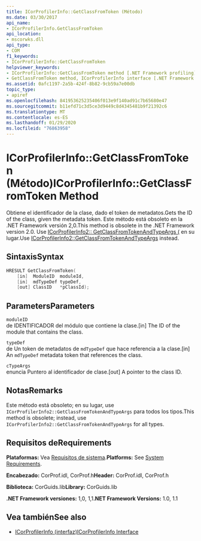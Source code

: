 ```yaml
---
title: ICorProfilerInfo::GetClassFromToken (Método)
ms.date: 03/30/2017
api_name:
- ICorProfilerInfo.GetClassFromToken
api_location:
- mscorwks.dll
api_type:
- COM
f1_keywords:
- ICorProfilerInfo::GetClassFromToken
helpviewer_keywords:
- ICorProfilerInfo::GetClassFromToken method [.NET Framework profiling]
- GetClassFromToken method, ICorProfilerInfo interface [.NET Framework profiling]
ms.assetid: 0afc1197-2a5b-424f-8b82-9cb59a7e00db
topic_type:
- apiref
ms.openlocfilehash: 841953625235406f013e9f140ad91c7b65680e47
ms.sourcegitcommit: b11efd71c3d5ce3d9449c8d4345481b9f21392c6
ms.translationtype: MT
ms.contentlocale: es-ES
ms.lasthandoff: 01/29/2020
ms.locfileid: "76863958"
---
```

# <a name="icorprofilerinfogetclassfromtoken-method"></a><span data-ttu-id="5434f-102">ICorProfilerInfo::GetClassFromToken (Método)</span><span class="sxs-lookup"><span data-stu-id="5434f-102">ICorProfilerInfo::GetClassFromToken Method</span></span>
<span data-ttu-id="5434f-103">Obtiene el identificador de la clase, dado el token de metadatos.</span><span class="sxs-lookup"><span data-stu-id="5434f-103">Gets the ID of the class, given the metadata token.</span></span> <span data-ttu-id="5434f-104">Este método está obsoleto en la .NET Framework versión 2,0.</span><span class="sxs-lookup"><span data-stu-id="5434f-104">This method is obsolete in the .NET Framework version 2.0.</span></span> <span data-ttu-id="5434f-105">Use [ICorProfilerInfo2:: GetClassFromTokenAndTypeArgs (](icorprofilerinfo2-getclassfromtokenandtypeargs-method.md) en su lugar.</span><span class="sxs-lookup"><span data-stu-id="5434f-105">Use [ICorProfilerInfo2::GetClassFromTokenAndTypeArgs](icorprofilerinfo2-getclassfromtokenandtypeargs-method.md) instead.</span></span>  
  
## <a name="syntax"></a><span data-ttu-id="5434f-106">Sintaxis</span><span class="sxs-lookup"><span data-stu-id="5434f-106">Syntax</span></span>  
  
```cpp  
HRESULT GetClassFromToken(  
    [in]  ModuleID  moduleId,  
    [in]  mdTypeDef typeDef,  
    [out] ClassID   *pClassId);  
```  
  
## <a name="parameters"></a><span data-ttu-id="5434f-107">Parameters</span><span class="sxs-lookup"><span data-stu-id="5434f-107">Parameters</span></span>  
 `moduleID`  
 <span data-ttu-id="5434f-108">de IDENTIFICADOR del módulo que contiene la clase.</span><span class="sxs-lookup"><span data-stu-id="5434f-108">[in] The ID of the module that contains the class.</span></span>  
  
 `typeDef`  
 <span data-ttu-id="5434f-109">de Un token de metadatos de `mdTypeDef` que hace referencia a la clase.</span><span class="sxs-lookup"><span data-stu-id="5434f-109">[in] An `mdTypeDef` metadata token that references the class.</span></span>  
  
 `cTypeArgs`  
 <span data-ttu-id="5434f-110">enuncia Puntero al identificador de clase.</span><span class="sxs-lookup"><span data-stu-id="5434f-110">[out] A pointer to the class ID.</span></span>  
  
## <a name="remarks"></a><span data-ttu-id="5434f-111">Notas</span><span class="sxs-lookup"><span data-stu-id="5434f-111">Remarks</span></span>  
 <span data-ttu-id="5434f-112">Este método está obsoleto; en su lugar, use `ICorProfilerInfo2::GetClassFromTokenAndTypeArgs` para todos los tipos.</span><span class="sxs-lookup"><span data-stu-id="5434f-112">This method is obsolete; instead, use `ICorProfilerInfo2::GetClassFromTokenAndTypeArgs` for all types.</span></span>  
  
## <a name="requirements"></a><span data-ttu-id="5434f-113">Requisitos de</span><span class="sxs-lookup"><span data-stu-id="5434f-113">Requirements</span></span>  
 <span data-ttu-id="5434f-114">**Plataformas:** Vea [Requisitos de sistema](../../../../docs/framework/get-started/system-requirements.md).</span><span class="sxs-lookup"><span data-stu-id="5434f-114">**Platforms:** See [System Requirements](../../../../docs/framework/get-started/system-requirements.md).</span></span>  
  
 <span data-ttu-id="5434f-115">**Encabezado:** CorProf.idl, CorProf.h</span><span class="sxs-lookup"><span data-stu-id="5434f-115">**Header:** CorProf.idl, CorProf.h</span></span>  
  
 <span data-ttu-id="5434f-116">**Biblioteca:** CorGuids.lib</span><span class="sxs-lookup"><span data-stu-id="5434f-116">**Library:** CorGuids.lib</span></span>  
  
 <span data-ttu-id="5434f-117">**.NET Framework versiones:** 1,0, 1,1</span><span class="sxs-lookup"><span data-stu-id="5434f-117">**.NET Framework Versions:** 1.0, 1.1</span></span>  
  
## <a name="see-also"></a><span data-ttu-id="5434f-118">Vea también</span><span class="sxs-lookup"><span data-stu-id="5434f-118">See also</span></span>

- [<span data-ttu-id="5434f-119">ICorProfilerInfo (interfaz)</span><span class="sxs-lookup"><span data-stu-id="5434f-119">ICorProfilerInfo Interface</span></span>](icorprofilerinfo-interface.md)
